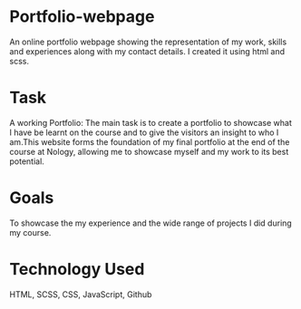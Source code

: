 # Portfolio-webpage
An online portfolio webpage showing the representation of my work, skills and experiences along with my contact details. I created it using html and scss. 

# Task
 A working Portfolio: The main task is to create a portfolio to showcase what I have be learnt on the course and to give the visitors an insight to who I am.This website forms the foundation of my final portfolio at the end of the course at Nology, allowing me to showcase myself and my work to its best potential. 
 
 # Goals
 To showcase the my experience and the wide range of projects I did during my course. 
 
 # Technology Used
 HTML, SCSS, CSS, JavaScript, Github
